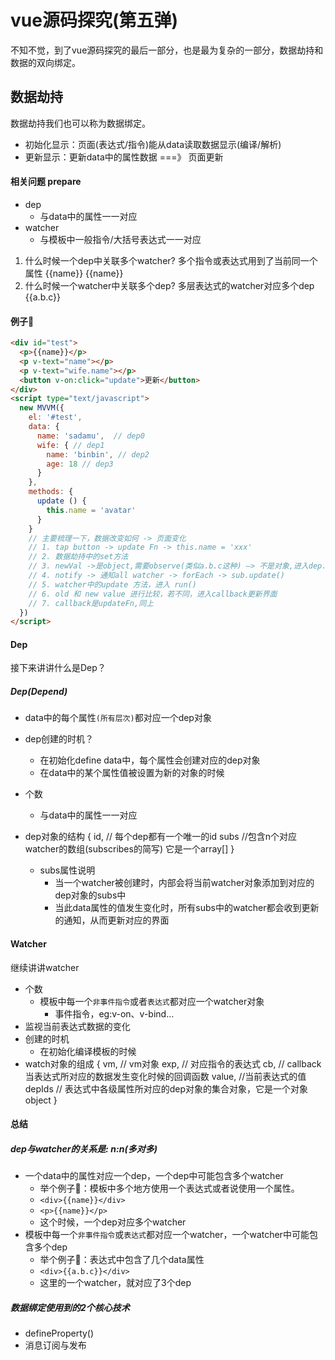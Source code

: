 # vue源码探究(第五弹)

不知不觉，到了vue源码探究的最后一部分，也是最为复杂的一部分，数据劫持和数据的双向绑定。

## 数据劫持

数据劫持我们也可以称为数据绑定。

- 初始化显示：页面(表达式/指令)能从data读取数据显示(编译/解析)
- 更新显示：更新data中的属性数据 ===》 页面更新

#### 相关问题 prepare

- dep
  + 与data中的属性一一对应
- watcher
  + 与模板中一般指令/大括号表达式一一对应

1. 什么时候一个dep中关联多个watcher?
  多个指令或表达式用到了当前同一个属性  {{name}} {{name}}
2. 什么时候一个watcher中关联多个dep?
  多层表达式的watcher对应多个dep    {{a.b.c}}

#### 例子🌰

```html
<div id="test">
  <p>{{name}}</p>
  <p v-text="name"></p>
  <p v-text="wife.name"></p>
  <button v-on:click="update">更新</button>
</div>
<script type="text/javascript">
  new MVVM({
    el: '#test',
    data: {
      name: 'sadamu',  // dep0
      wife: { // dep1
        name: 'binbin', // dep2
        age: 18 // dep3
      }
    },
    methods: {
      update () {
        this.name = 'avatar'
      }
    }
    // 主要梳理一下，数据改变如何 -> 页面变化
    // 1. tap button -> update Fn -> this.name = 'xxx'
    // 2. 数据劫持中的set方法
    // 3. newVal ->是object,需要observe(类似a.b.c这种) —> 不是对象,进入dep.notify
    // 4. notify -> 通知all watcher -> forEach -> sub.update()
    // 5. watcher中的update 方法，进入 run()
    // 6. old 和 new value 进行比较，若不同，进入callback更新界面
    // 7. callback是updateFn,同上
  })
</script>
```

#### Dep

接下来讲讲什么是Dep？

##### Dep(Depend)

- data中的每个属性`(所有层次)`都对应一个dep对象
- dep创建的时机？
  - 在初始化define data中，每个属性会创建对应的dep对象
  - 在data中的某个属性值被设置为新的对象的时候
- 个数
  - 与data中的属性一一对应
- dep对象的结构
  {
    id, // 每个dep都有一个唯一的id
    subs //包含n个对应watcher的数组(subscribes的简写) 它是一个array[]
  }
  
  - subs属性说明
    - 当一个watcher被创建时，内部会将当前watcher对象添加到对应的dep对象的subs中
    - 当此data属性的值发生变化时，所有subs中的watcher都会收到更新的通知，从而更新对应的界面

#### Watcher

继续讲讲watcher

- 个数
  - 模板中每一个`非事件指令`或者`表达式`都对应一个watcher对象
    - 事件指令，eg:v-on、v-bind...
- 监视当前表达式数据的变化
- 创建的时机
  - 在初始化编译模板的时候
- watch对象的组成
  {
    vm, // vm对象
    exp, // 对应指令的表达式
    cb, // callback 当表达式所对应的数据发生变化时候的回调函数
    value, //当前表达式的值
    depIds // 表达式中各级属性所对应的dep对象的集合对象，它是一个对象object
  } 

#### 总结

##### dep与watcher的关系是: n:n(多对多)

  - 一个data中的属性对应一个dep，一个dep中可能包含多个watcher
    - 举个例子🌰：模板中多个地方使用一个表达式或者说使用一个属性。
    - `<div>{{name}}</div>` 
    - `<p>{{name}}</p>`
    - 这个时候，一个dep对应多个watcher
  - 模板中每一个`非事件指令`或`表达式`都对应一个watcher，一个watcher中可能包含多个dep
    - 举个例子🌰：表达式中包含了几个data属性
    - `<div>{{a.b.c}}</div>`
    - 这里的一个watcher，就对应了3个dep

##### 数据绑定使用到的2个核心技术
  
  - defineProperty()
  - 消息订阅与发布
